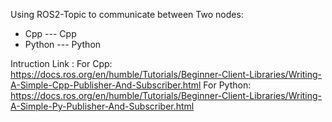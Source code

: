 Using ROS2-Topic to communicate between Two nodes:
- Cpp --- Cpp
- Python --- Python

Intruction Link :
For Cpp: https://docs.ros.org/en/humble/Tutorials/Beginner-Client-Libraries/Writing-A-Simple-Cpp-Publisher-And-Subscriber.html
For Python: https://docs.ros.org/en/humble/Tutorials/Beginner-Client-Libraries/Writing-A-Simple-Py-Publisher-And-Subscriber.html

